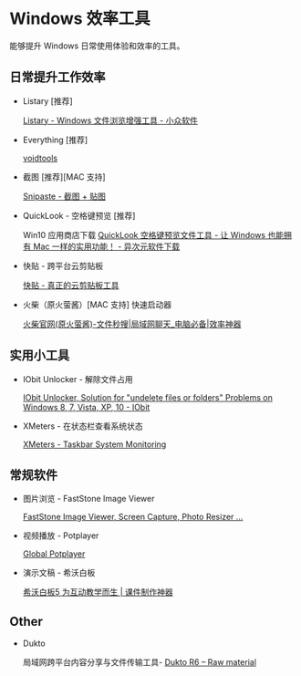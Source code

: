 # Windows 效率工具

能够提升 Windows 日常使用体验和效率的工具。

## 日常提升工作效率

* Listary [推荐]

    [Listary - Windows 文件浏览增强工具 - 小众软件](https://www.appinn.com/listary/ )

* Everything [推荐]

    [voidtools](https://www.voidtools.com/zh-cn/ )

* 截图 [推荐][MAC 支持]

    [Snipaste - 截图 + 贴图](https://zh.snipaste.com/ )

* QuickLook - 空格键预览 [推荐]

    Win10 应用商店下载
    [QuickLook 空格键预览文件工具 - 让 Windows 也能拥有 Mac 一样的实用功能！ - 异次元软件下载](https://www.iplaysoft.com/quicklook.html )

* 快贴 - 跨平台云剪贴板

    [快贴 - 真正的云剪贴板工具](http://clipber.com/clipber/?rnd=9.842879386822261&source=www )

* 火柴（原火萤酱）[MAC 支持] 快速启动器
  
    [火柴官网(原火萤酱)-文件秒搜|局域网聊天_电脑必备|效率神器](https://www.huochaipro.com/ )

## 实用小工具

* IObit Unlocker - 解除文件占用

    [IObit Unlocker, Solution for "undelete files or folders" Problems on Windows 8, 7, Vista, XP, 10 - IObit](https://www.iobit.com/en/iobit-unlocker.php )

* XMeters - 在状态栏查看系统状态

    [XMeters - Taskbar System Monitoring](https://entropy6.com/xmeters/ )

## 常规软件

* 图片浏览 - FastStone Image Viewer

    [FastStone Image Viewer, Screen Capture, Photo Resizer ...](https://www.faststone.org/ )

* 视频播放 - Potplayer

    [Global Potplayer](https://potplayer.daum.net/ )

* 演示文稿 - 希沃白板

    [希沃白板5 为互动教学而生 | 课件制作神器](http://easinote.seewo.com/ )

## Other

* Dukto

    局域网跨平台内容分享与文件传输工具-
    [Dukto R6 – Raw material](https://www.msec.it/blog/dukto/ )

